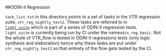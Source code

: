 ##ODIN-II Regression 

`task_list.txt` in this directory points to a set of tasks in the VTR regression suite, `vtr_reg_nightly_test2`. These tasks are referred to in  
[`light_suite`](https://github.com/verilog-to-routing/vtr-verilog-to-routing/blob/master/ODIN_II/regression_test/benchmark/suite/light_suite/task_list.conf) which is part of a series of ODIN-II regression tests. `light_suite` is currently being run by CI under the name`odin_reg_basic`. Not the whole of VTR_flow is tested in ODIN-II regressions tests (only logic synthesis and elaboration) hence why these tasks are put under `vtr_reg_nightly_test2` so that entirety of the flow gets tested by the CI. 
